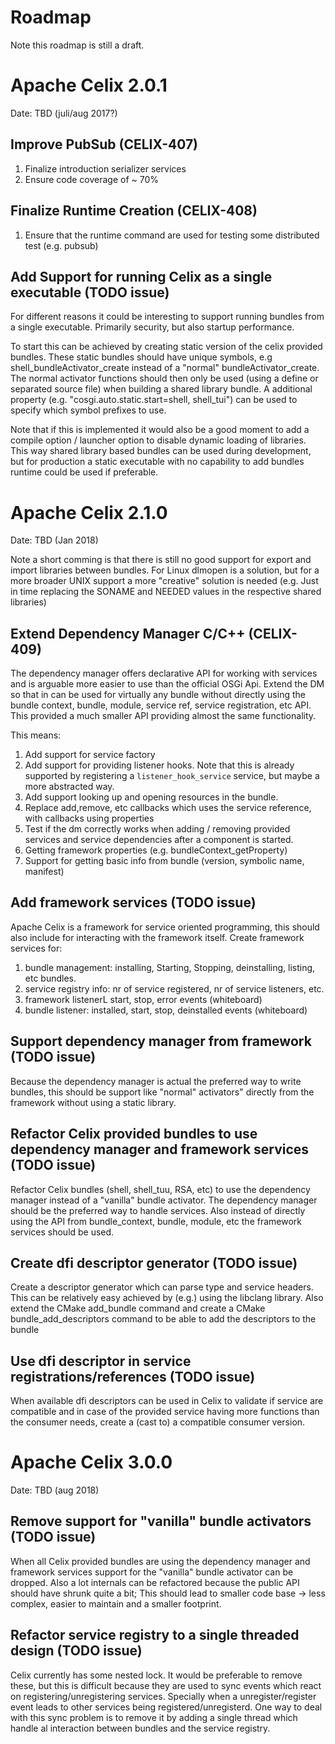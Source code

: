 # Roadmap

Note this roadmap is still a draft.

# Apache Celix 2.0.1 

Date: TBD (juli/aug 2017?)

## Improve PubSub (CELIX-407)

1. Finalize introduction serializer services  
1. Ensure code coverage of ~ 70% 

## Finalize Runtime Creation (CELIX-408)

1. Ensure that the runtime command are used for testing some distributed test (e.g. pubsub)

## Add Support for running Celix as a single executable (TODO issue)
For different reasons it could be interesting to support running bundles from a single executable.
Primarily security, but also startup performance.

To start this can be achieved by creating static version of the celix provided bundles. These static 
bundles should have unique symbols, e.g  shell_bundleActivator_create instead of a 
"normal" bundleActivator_create. The normal  activator functions should then 
only be used (using a define or separated source file) when building a shared library bundle.
A additional property (e.g. "cosgi.auto.static.start=shell, shell_tui") can be used to specify which 
symbol prefixes to use.

Note that if this is implemented it would also be a good moment to add a compile option / launcher option
to disable dynamic loading of libraries. This way shared library based bundles can be used during 
development, but for production a static executable with no capability to add bundles runtime 
could be used if preferable. 

# Apache Celix 2.1.0

Date: TBD (Jan 2018)

Note a short comming is that there is still no good support for export and import libraries between
bundles. For Linux dlmopen is a solution, but for a more broader UNIX support a more "creative" 
solution is needed (e.g. Just in time replacing the SONAME and NEEDED values in the respective shared libraries)

## Extend Dependency Manager C/C++ (CELIX-409)

The dependency manager offers declarative API for working with services and is arguable more easier 
to use than the official OSGi Api. Extend the DM so that in can be used for virtually any bundle 
without directly using the bundle context, bundle, module, service ref, service registration, etc API.
This provided a much smaller API providing almost the same functionality.

This means:
1. Add support for service factory 
1. Add support for providing listener hooks. Note that this is already supported by registering 
   a `listener_hook_service` service, but maybe a more abstracted way.
1. Add support looking up and opening resources in the bundle.
1. Replace add,remove, etc callbacks which uses the service reference, with callbacks using properties
1. Test if the dm correctly works when adding / removing provided services and service dependencies after a component is started.
1. Getting framework properties (e.g. bundleContext_getProperty)
1. Support for getting basic info from bundle (version, symbolic name, manifest)

## Add framework services (TODO issue)
Apache Celix is a framework for service oriented programming, this should also include for interacting with the 
framework itself. Create framework services for:

1. bundle management: installing, Starting, Stopping, deinstalling, listing, etc bundles.
1. service registry info: nr of service registered, nr of service listeners, etc.
1. framework listenerL start, stop, error events (whiteboard)
1. bundle listener: installed, start, stop, deinstalled events (whiteboard)

## Support dependency manager from framework (TODO issue)
Because the dependency manager is actual the preferred way to write bundles, this should be support
like "normal" activators" directly from the framework without using a static library.

## Refactor Celix provided bundles to use dependency manager and framework services (TODO issue)
Refactor Celix bundles (shell, shell_tuu, RSA, etc) to use the dependency manager instead of a "vanilla" 
bundle activator. The dependency manager should be the preferred way to handle services. 
Also instead of directly using the API from bundle_context, bundle, module, etc the framework services
should be used.

## Create dfi descriptor generator (TODO issue)
Create a descriptor generator which can parse type and service headers. 
This can be relatively easy  achieved by (e.g.) using the libclang library. 
Also extend the CMake add_bundle command and create a CMake bundle_add_descriptors command to be able
to add the descriptors to the bundle

## Use dfi descriptor in service registrations/references (TODO issue)
When available dfi descriptors can be used in Celix to validate if service are compatible and
in case of the provided service having more functions than the consumer needs, create a (cast to) 
a compatible consumer version.

# Apache Celix 3.0.0

Date: TBD (aug 2018)

## Remove support for "vanilla" bundle activators (TODO issue)
When all Celix provided bundles are using the dependency manager and framework services support for
the "vanilla"  bundle activator can be dropped. Also a lot internals can be refactored because the public
API should have shrunk quite a bit; This should lead to smaller code base -> less complex, easier to maintain
and a smaller footprint.

  
## Refactor service registry to a single threaded design (TODO issue)
Celix currently has some nested lock. It would be preferable to remove these, but this is difficult 
because they are used to sync events which react on registering/unregistering services. Specially when 
a unregister/register event leads to other services being registered/unregisterd. One way to deal with 
this sync problem is to remove it by adding a single thread which handle al interaction between bundles 
and the service registry.

